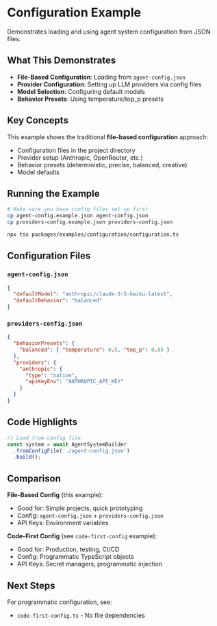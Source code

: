 # Configuration Example

Demonstrates loading and using agent system configuration from JSON files.

## What This Demonstrates

- **File-Based Configuration**: Loading from `agent-config.json`
- **Provider Configuration**: Setting up LLM providers via config files
- **Model Selection**: Configuring default models
- **Behavior Presets**: Using temperature/top_p presets

## Key Concepts

This example shows the traditional **file-based configuration** approach:

- Configuration files in the project directory
- Provider setup (Anthropic, OpenRouter, etc.)
- Behavior presets (deterministic, precise, balanced, creative)
- Model defaults

## Running the Example

```bash
# Make sure you have config files set up first
cp agent-config.example.json agent-config.json
cp providers-config.example.json providers-config.json

npx tsx packages/examples/configuration/configuration.ts
```

## Configuration Files

### `agent-config.json`
```json
{
  "defaultModel": "anthropic/claude-3-5-haiku-latest",
  "defaultBehavior": "balanced"
}
```

### `providers-config.json`
```json
{
  "behaviorPresets": {
    "balanced": { "temperature": 0.5, "top_p": 0.85 }
  },
  "providers": {
    "anthropic": {
      "type": "native",
      "apiKeyEnv": "ANTHROPIC_API_KEY"
    }
  }
}
```

## Code Highlights

```typescript
// Load from config file
const system = await AgentSystemBuilder
  .fromConfigFile('./agent-config.json')
  .build();
```

## Comparison

**File-Based Config** (this example):
- Good for: Simple projects, quick prototyping
- Config: `agent-config.json` + `providers-config.json`
- API Keys: Environment variables

**Code-First Config** (see `code-first-config` example):
- Good for: Production, testing, CI/CD
- Config: Programmatic TypeScript objects
- API Keys: Secret managers, programmatic injection

## Next Steps

For programmatic configuration, see:
- `code-first-config.ts` - No file dependencies
